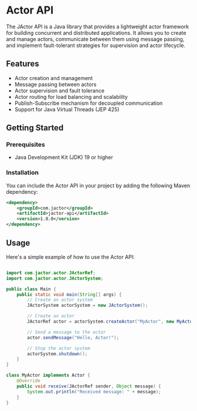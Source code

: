 # Actor API

The JActor API is a Java library that provides a lightweight actor framework for building concurrent and distributed 
applications. It allows you to create and manage actors, communicate between them using message passing, and implement fault-tolerant strategies for supervision and actor lifecycle.

## Features

- Actor creation and management
- Message passing between actors
- Actor supervision and fault tolerance
- Actor routing for load balancing and scalability
- Publish-Subscribe mechanism for decoupled communication
- Support for Java Virtual Threads (JEP 425)

## Getting Started

### Prerequisites

- Java Development Kit (JDK) 19 or higher

### Installation

You can include the Actor API in your project by adding the following Maven dependency:

```xml
<dependency>
    <groupId>com.jactor</groupId>
    <artifactId>jactor-api</artifactId>
    <version>1.0.0</version>
</dependency>
```
## Usage

Here's a simple example of how to use the Actor API:

```java

import com.jactor.actor.JActorRef;
import com.jactor.actor.JActorSystem;

public class Main {
    public static void main(String[] args) {
        // Create an actor system
        JActorSystem actorSystem = new JActorSystem();

        // Create an actor
        JActorRef actor = actorSystem.createActor("MyActor", new MyActor());

        // Send a message to the actor
        actor.sendMessage("Hello, Actor!");

        // Stop the actor system
        actorSystem.shutdown();
    }
}

class MyActor implements Actor {
    @Override
    public void receive(JActorRef sender, Object message) {
        System.out.println("Received message: " + message);
    }
}

```
